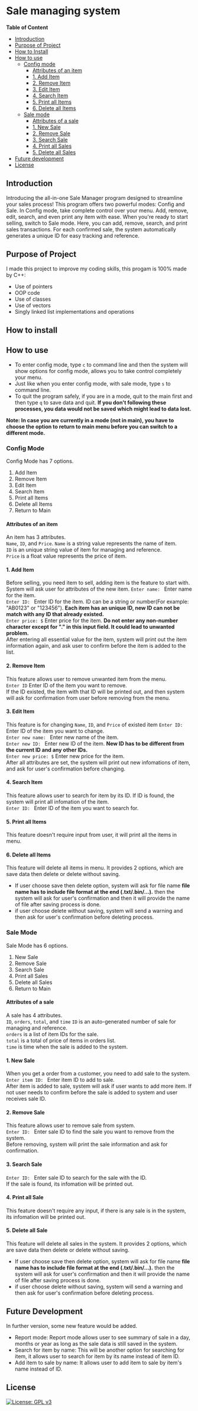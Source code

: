 # Sale managing system

**Table of Content**
- [Introduction](https://github.com/TylerDdao/Sale-Program/tree/master?tab=readme-ov-file#introduction)
- [Purpose of Project](https://github.com/TylerDdao/Sale-Program/tree/master?tab=readme-ov-file#purpose-of-project)
- [How to Install](https://github.com/TylerDdao/Sale-Program/tree/master?tab=readme-ov-file#how-to-install)
- [How to use](https://github.com/TylerDdao/Sale-Program/tree/master?tab=readme-ov-file#how-to-use)
  - [Config mode](https://github.com/TylerDdao/Sale-Program/tree/master?tab=readme-ov-file#config-mode)
    - [Attributes of an item](https://github.com/TylerDdao/Sale-Program/tree/master?tab=readme-ov-file#attributes-of-an-item)
    - [1. Add Item](https://github.com/TylerDdao/Sale-Program/tree/master?tab=readme-ov-file#1-add-item)
    - [2. Remove Item](https://github.com/TylerDdao/Sale-Program/tree/master?tab=readme-ov-file#2-remove-item)
    - [3. Edit Item](https://github.com/TylerDdao/Sale-Program/tree/master?tab=readme-ov-file#3-edit-item)
    - [4. Search Item](https://github.com/TylerDdao/Sale-Program/tree/master?tab=readme-ov-file#4-search-item)
    - [5. Print all Items](https://github.com/TylerDdao/Sale-Program/tree/master?tab=readme-ov-file#5-print-all-items)
    - [6. Delete all Items](https://github.com/TylerDdao/Sale-Program/tree/master?tab=readme-ov-file#6-delete-all-items)
  - [Sale mode](https://github.com/TylerDdao/Sale-Program/tree/master?tab=readme-ov-file#sale-mode)
    - [Attributes of a sale](https://github.com/TylerDdao/Sale-Program/tree/master?tab=readme-ov-file#attributes-of-a-sale)
    - [1. New Sale](https://github.com/TylerDdao/Sale-Program/tree/master?tab=readme-ov-file#1-new-sale)
    - [2. Remove Sale](https://github.com/TylerDdao/Sale-Program/tree/master?tab=readme-ov-file#2-remove-sale)
    - [3. Search Sale](https://github.com/TylerDdao/Sale-Program/tree/master?tab=readme-ov-file#3-search-sale)
    - [4. Print all Sales](https://github.com/TylerDdao/Sale-Program/tree/master?tab=readme-ov-file#4-print-all-sales)
    - [5. Delete all Sales](https://github.com/TylerDdao/Sale-Program/tree/master?tab=readme-ov-file#5-delete-all-sales)
- [Future development](https://github.com/TylerDdao/Sale-Program/tree/master?tab=readme-ov-file#future-development)
- [License](https://github.com/TylerDdao/Sale-Program/tree/master?tab=readme-ov-file#license)
   

## Introduction
Introducing the all-in-one Sale Manager program designed to streamline your sales process! This program offers two powerful modes: Config and Sale. In Config mode, take complete control over your menu.  Add, remove, edit, search, and even print any item with ease. When you're ready to start selling, switch to Sale mode. Here, you can add, remove, search, and print sales transactions.  For each confirmed sale, the system automatically generates a unique ID for easy tracking and reference.
## Purpose of Project
I made this project to improve my coding skills, this progam is 100% made by C++:  
- Use of pointers
- OOP code
- Use of classes
- Use of vectors
- Singly linked list implementations and operations  
## How to install
## How to use
- To enter config mode, type `c` to command line and then the system will show options for config mode, allows you to take control completely your menu.
- Just like when you enter config mode, with sale mode, type `s` to command line.
- To quit the program safely, if you are in a mode, quit to the main first and then type `q` to save data and quit.
**If you don't following these processes, you data would not be saved which might lead to data lost.**

**Note: In case you are currently in a mode (not in main), you have to choose the option to return to main menu before you can switch to a different mode.**

### Config Mode
Config Mode has 7 options.
1. Add Item
2. Remove Item
3. Edit Item
4. Search Item
5. Print all Items
6. Delete all Items
7. Return to Main

#### Attributes of an item
An item has 3 attributes.  
`Name`, `ID`, and `Price`.
`Name` is a string value represents the name of item.  
`ID` is an unique string value of item for managing and reference.  
`Price` is a float value represents the price of item.
#### 1. Add Item
Before selling, you need item to sell, adding item is the feature to start with. System will ask user for attributes of the new item.
`Enter name: ` Enter name for the item.  
`Enter ID: ` Enter ID for the item. ID can be a string or number(For example: "AB0123" or "123456"). **Each item has an unique ID, new ID can not be match with any ID that already existed.**  
`Enter price: $` Enter price for the item. **Do not enter any non-number character except for "." in this input field. It could lead to unwanted problem.**  
After entering all essential value for the item, system will print out the item information again, and ask user to confirm before the item is added to the list.  
#### 2. Remove Item
This feature allows user to remove unwanted item from the menu.  
`Enter ID` Enter ID of the item you want to remove.  
If the ID existed, the item with that ID will be printed out, and then system will ask for confirmation from user before removing from the menu.  
#### 3. Edit Item
This feature is for changing `Name`, `ID`, and `Price` of existed item
`Enter ID: ` Enter ID of the item you want to change.  
`Enter new name: ` Enter new name of the item.  
`Enter new ID: ` Enter new ID of the item. **New ID has to be different from the current ID and any other IDs.**  
`Enter new price: $` Enter new price for the item.  
After all attributes are set, the system will print out new infomations of item, and ask for user's confirmation before changing.
#### 4. Search Item
This feature allows user to search for item by its ID. If ID is found, the system will print all infomation of the item.  
`Enter ID: ` Enter ID of the item you want to search for.  
#### 5. Print all Items
This feature doesn't require input from user, it will print all the items in menu.  
#### 6. Delete all Items
This feature will delete all items in menu. It provides 2 options, which are save data then delete or delete without saving.  
- If user choose save then delete option, system will ask for file name **file name has to include file format at the end (.txt/.bin/...).** then the system will ask for user's confirmation and then it will provide the name of file after saving process is done.
- if user choose delete without saving, system will send a warning and then ask for user's confirmation before deleting process.

### Sale Mode
Sale Mode has 6 options.  
1. New Sale
2. Remove Sale
3. Search Sale
4. Print all Sales
5. Delete all Sales
6. Return to Main
#### Attributes of a sale
A sale has 4 attributes.  
`ID`, `orders`, `total`, and `time`
`ID` is an auto-generated number of sale for managing and reference.  
`orders` is a list of item IDs for the sale.  
`total` is a total of price of items in orders list.  
`time` is time when the sale is added to the system.  
#### 1. New Sale  
When you get a order from a customer, you need to add sale to the system.  
`Enter item ID: ` Enter item ID to add to sale.  
After item is added to sale, system will ask if user wants to add more item. If not user needs to confirm before the sale is added to system and user receives sale ID.  
#### 2. Remove Sale
This feature allows user to remove sale from system.  
`Enter ID: ` Enter sale ID to find the sale you want to remove from the system.  
Before removing, system will print the sale information and ask for confirmation.  
#### 3. Search Sale
`Enter ID: ` Enter sale ID to search for the sale with the ID.  
If the sale is found, its infomation will be printed out.  
#### 4. Print all Sale
This feature doesn't require any input, if there is any sale is in the system, its infomation will be printed out.  
#### 5. Delete all Sale
This feature will delete all sales in the system. It provides 2 options, which are save data then delete or delete without saving.  
- If user choose save then delete option, system will ask for file name **file name has to include file format at the end (.txt/.bin/...).** then the system will ask for user's confirmation and then it will provide the name of file after saving process is done.
- if user choose delete without saving, system will send a warning and then ask for user's confirmation before deleting process.
## Future Development
In further version, some new feature would be added.  
- Report mode: Report mode allows user to see summary of sale in a day, months or year as long as the sale data is still saved in the system.  
- Search for item by name: This will be another option for searching for item, it allows user to search for item by its name instead of item ID.
- Add item to sale by name: It allows user to add item to sale by item's name instead of ID.  
## License
[![License: GPL v3](https://img.shields.io/badge/License-GPLv3-blue.svg)](https://www.gnu.org/licenses/gpl-3.0)
